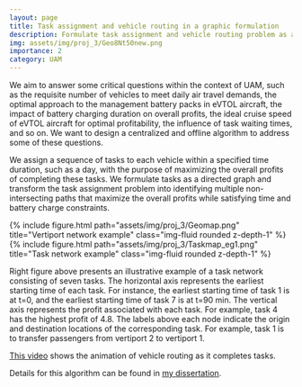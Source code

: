 ```yaml
---
layout: page
title: Task assignment and vehicle routing in a graphic formulation
description: Formulate task assignment and vehicle routing problem as a path-finding problem in a graph
img: assets/img/proj_3/Geo8Nt50new.png
importance: 2
category: UAM
---
```


We aim to answer some critical questions within the context of UAM, such as the requisite number of vehicles to meet daily air travel demands, the optimal approach to the management battery packs in eVTOL aircraft, the impact of battery charging duration on overall profits, the ideal cruise speed of eVTOL aircraft for optimal profitability, the influence of task waiting times, and so on. We want to design a centralized and offline algorithm to address some of these questions.

We assign a sequence of tasks to each vehicle within a specified time duration, such as a day, with the purpose of maximizing the overall profits of completing these tasks. We formulate tasks as a directed graph and transform the task assignment problem into identifying multiple non-intersecting paths that maximize the overall profits while satisfying time and battery charge constraints.

<div class="row">
    <div class="col-sm mt-3 mt-md-0">
        {% include figure.html path="assets/img/proj_3/Geomap.png" title="Vertiport network example" class="img-fluid rounded z-depth-1" %}
    </div>
    <div class="col-sm mt-3 mt-md-0">
        {% include figure.html path="assets/img/proj_3/Taskmap_eg1.png" title="Task network example" class="img-fluid rounded z-depth-1" %}
    </div>
</div>

Right figure above presents an illustrative example of a task network consisting of seven tasks. The horizontal axis  represents the earliest starting time of each task. For instance, the earliest starting time of task 1 is at t=0, and the earliest starting time of task 7 is at t=90 min. The vertical axis represents the profit associated with each task. For example, task 4 has the highest profit of 4.8. The labels above each node indicate the origin and destination locations of the corresponding task. For example, task 1 is to transfer passengers from vertiport 2 to vertiport 1. 

<a href = 'https://drive.google.com/file/d/137-dZZpwlSkIlMJZAX6g2EiVz4_mNwEj/view?usp=drive_link'>This video</a> shows the animation of vehicle routing as it completes tasks.

Details for this algorithm can be found in <a href="/assets/pdf/Mengyuan_s_Dissertation.pdf" target="_blank">my dissertation</a>.
